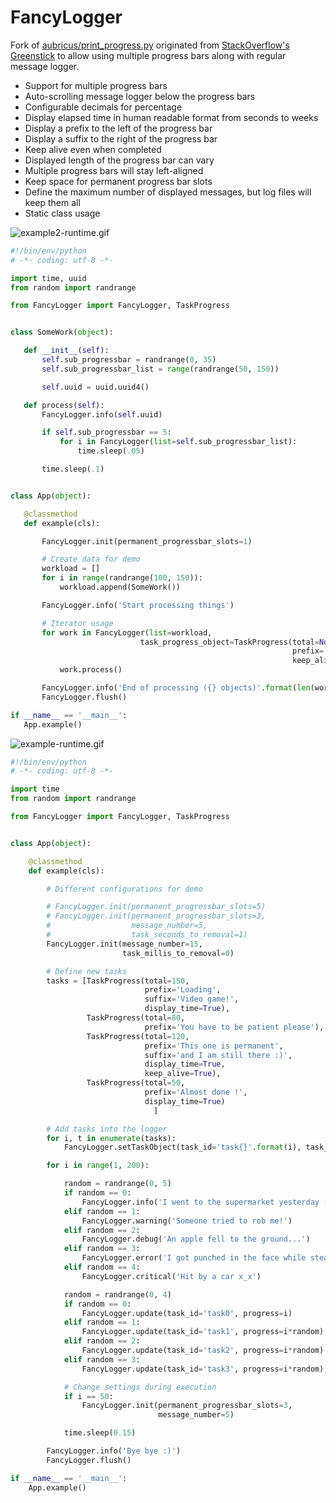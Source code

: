 # FancyLogger
Fork of [aubricus/print_progress.py](https://gist.github.com/aubricus/f91fb55dc6ba5557fbab06119420dd6a) originated from [StackOverflow's Greenstick](http://stackoverflow.com/a/34325723) to allow using multiple progress bars along with regular message logger.


 * Support for multiple progress bars
 * Auto-scrolling message logger below the progress bars
 * Configurable decimals for percentage
 * Display elapsed time in human readable format from seconds to weeks
 * Display a prefix to the left of the progress bar
 * Display a suffix to the right of the progress bar
 * Keep alive even when completed
 * Displayed length of the progress bar can vary
 * Multiple progress bars will stay left-aligned
 * Keep space for permanent progress bar slots
 * Define the maximum number of displayed messages, but log files will keep them all
 * Static class usage
 
 ![example2-runtime.gif](https://github.com/peepall/FancyLogger/blob/master/example2-runtime.gif)
 
 ```python
#!/bin/env/python
# -*- coding: utf-8 -*-

import time, uuid
from random import randrange

from FancyLogger import FancyLogger, TaskProgress


class SomeWork(object):

    def __init__(self):
        self.sub_progressbar = randrange(0, 35)
        self.sub_progressbar_list = range(randrange(50, 150))

        self.uuid = uuid.uuid4()

    def process(self):
        FancyLogger.info(self.uuid)

        if self.sub_progressbar == 5:
            for i in FancyLogger(list=self.sub_progressbar_list):
                time.sleep(.05)

        time.sleep(.1)


class App(object):

    @classmethod
    def example(cls):

        FancyLogger.init(permanent_progressbar_slots=1)

        # Create data for demo
        workload = []
        for i in range(randrange(100, 150)):
            workload.append(SomeWork())

        FancyLogger.info('Start processing things')

        # Iterator usage
        for work in FancyLogger(list=workload,
                              task_progress_object=TaskProgress(total=None,
                                                                prefix='Main task',
                                                                keep_alive=True)):
            work.process()

        FancyLogger.info('End of processing ({} objects)'.format(len(workload)))
        FancyLogger.flush()

if __name__ == '__main__':
    App.example()
```

![example-runtime.gif](https://github.com/peepall/FancyLogger/blob/master/example-runtime.gif)

```python
#!/bin/env/python
# -*- coding: utf-8 -*-

import time
from random import randrange

from FancyLogger import FancyLogger, TaskProgress


class App(object):

    @classmethod
    def example(cls):

        # Different configurations for demo

        # FancyLogger.init(permanent_progressbar_slots=5)
        # FancyLogger.init(permanent_progressbar_slots=3,
        #                  message_number=5,
        #                  task_seconds_to_removal=1)
        FancyLogger.init(message_number=15,
                         task_millis_to_removal=0)

        # Define new tasks
        tasks = [TaskProgress(total=150,
                              prefix='Loading',
                              suffix='Video game!',
                              display_time=True),
                 TaskProgress(total=80,
                              prefix='You have to be patient please'),
                 TaskProgress(total=120,
                              prefix='This one is permanent',
                              suffix='and I am still there :)',
                              display_time=True,
                              keep_alive=True),
                 TaskProgress(total=50,
                              prefix='Almost done !',
                              display_time=True)
                                ]

        # Add tasks into the logger
        for i, t in enumerate(tasks):
            FancyLogger.setTaskObject(task_id='task{}'.format(i), task_progress_object=t)

        for i in range(1, 200):

            random = randrange(0, 5)
            if random == 0:
                FancyLogger.info('I went to the supermarket yesterday :)')
            elif random == 1:
                FancyLogger.warning('Someone tried to rob me!')
            elif random == 2:
                FancyLogger.debug('An apple fell to the ground...')
            elif random == 3:
                FancyLogger.error('I got punched in the face while stealing a lollipop :(')
            elif random == 4:
                FancyLogger.critical('Hit by a car x_x')

            random = randrange(0, 4)
            if random == 0:
                FancyLogger.update(task_id='task0', progress=i)
            elif random == 1:
                FancyLogger.update(task_id='task1', progress=i*random)
            elif random == 2:
                FancyLogger.update(task_id='task2', progress=i*random)
            elif random == 3:
                FancyLogger.update(task_id='task3', progress=i*random)

            # Change settings during execution
            if i == 50:
                FancyLogger.init(permanent_progressbar_slots=3,
                                 message_number=5)

            time.sleep(0.15)

        FancyLogger.info('Bye bye :)')
        FancyLogger.flush()

if __name__ == '__main__':
    App.example()
```
